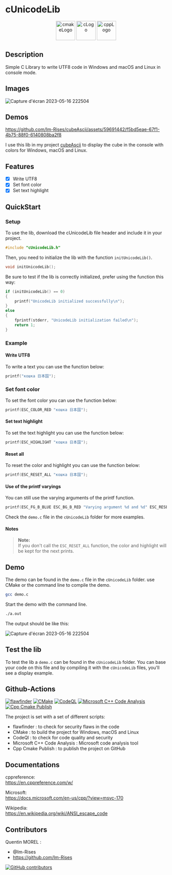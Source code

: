 # cUnicodeLib

<p align="center">
      <img src="https://user-images.githubusercontent.com/59691442/183268126-b3d19e66-8f2d-463a-805e-ae6ef7cc6c01.png" alt="cmakeLogo" style="height:60px;"/>
      <img src="https://img.shields.io/badge/C-00599C?style=for-the-badge&logo=c&logoColor=white" alt="cLogo" style="height:60px;"/>
      <img src="https://img.shields.io/badge/C%2B%2B-00599C?style=for-the-badge&logo=c%2B%2B&logoColor=white" alt="cppLogo" style="height:60px;"/>
</p>

## Description

Simple C Library to write UTF8 code in Windows and macOS and Linux in console mode.

## Images

![Capture d'écran 2023-05-16 222504](https://github.com/Im-Rises/cUnicodeLib/assets/59691442/b8e94c42-91f5-4fa3-9ac6-ca853663c7a6)

## Demos

https://github.com/Im-Rises/cubeAscii/assets/59691442/f5bd5eae-67f1-4b75-88f0-6140808ba2f8

I use this lib in my project [cubeAscii](https://github.com/Im-Rises/cubeAscii) to display the cube in the console with
colors for Windows, macOS and Linux.

## Features

- [x] Write UTF8
- [x] Set font color
- [x] Set text highlight

## QuickStart

### Setup

To use the lib, download the cUnicodeLib file header and include it in your project.

```c
#include "cUnicodeLib.h"
```

Then, you need to initialize the lib with the function `initUnicodeLib()`.

```c
void initUnicodeLib();
```

Be sure to test if the lib is correctly initialized, prefer using the function this way:

```c
if (initUnicodeLib() == 0)
{
    printf("UnicodeLib initialized successfully\n");
}
else
{
    fprintf(stderr, "UnicodeLib initialization failed\n");
    return 1;
}
```

### Example

#### Write UTF8

To write a text you can use the function below:

```c
printf("кошка 日本国");
```

### Set font color

To set the font color you can use the function below:

```c
printf(ESC_COLOR_RED "кошка 日本国");
```

#### Set text highlight

To set the text highlight you can use the function below:

```c
printf(ESC_HIGHLIGHT "кошка 日本国");
```

#### Reset all

To reset the color and highlight you can use the function below:

```c
printf(ESC_RESET_ALL "кошка 日本国");
```

#### Use of the printf varyings

You can still use the varying arguments of the printf function.

```c
printf(ESC_FG_B_BLUE ESC_BG_B_RED "Varying argument %d and %d" ESC_RESET_ALL "\n",1 , 2 );
```

Check the `demo.c` file in the `cUnicodeLib` folder for more examples.

#### Notes

> **Note:**  
> If you don't call the `ESC_RESET_ALL` function, the color and highlight will be kept for the next prints.

## Demo

The demo can be found in the `demo.c` file in the `cUnicodeLib` folder.
use CMake or the command line to compile the demo.

```bash
gcc demo.c
```

Start the demo with the command line.

```bash
./a.out
```

The output should be like this:

![Capture d'écran 2023-05-16 222504](https://github.com/Im-Rises/cUnicodeLib/assets/59691442/b8e94c42-91f5-4fa3-9ac6-ca853663c7a6)

## Test the lib

To test the lib a `demo.c` can be found in the `cUnicodeLib` folder. You can base your code on this file and by
compiling it with the `cUnicodeLib` files, you'll see a display example.

## Github-Actions

[![flawfinder](https://github.com/Im-Rises/cUnicodeLib/actions/workflows/flawfinder.yml/badge.svg?branch=main)](https://github.com/Im-Rises/cUnicodeLib/actions/workflows/flawfinder.yml)
[![CMake](https://github.com/Im-Rises/cUnicodeLib/actions/workflows/cmake.yml/badge.svg?branch=main)](https://github.com/Im-Rises/cUnicodeLib/actions/workflows/cmake.yml)
[![CodeQL](https://github.com/Im-Rises/cUnicodeLib/actions/workflows/codeql.yml/badge.svg?branch=main)](https://github.com/Im-Rises/cUnicodeLib/actions/workflows/codeql.yml)
[![Microsoft C++ Code Analysis](https://github.com/Im-Rises/cUnicodeLib/actions/workflows/msvc.yml/badge.svg?branch=main)](https://github.com/Im-Rises/cUnicodeLib/actions/workflows/msvc.yml)
[![Cpp Cmake Publish](https://github.com/Im-Rises/cUnicodeLib/actions/workflows/cpp-cmake-publish.yml/badge.svg?branch=main)](https://github.com/Im-Rises/cUnicodeLib/actions/workflows/cpp-cmake-publish.yml)

The project is set with a set of different scripts:

- flawfinder : to check for security flaws in the code
- CMake : to build the project for Windows, macOS and Linux
- CodeQl : to check for code quality and security
- Microsoft C++ Code Analysis : Microsoft code analysis tool
- Cpp Cmake Publish : to publish the project on GitHub

## Documentations

cppreference:  
<https://en.cppreference.com/w/>

Microsoft:  
<https://docs.microsoft.com/en-us/cpp/?view=msvc-170>

Wikipedia:  
<https://en.wikipedia.org/wiki/ANSI_escape_code>

## Contributors

Quentin MOREL :

- @Im-Rises
- <https://github.com/Im-Rises>

[![GitHub contributors](https://contrib.rocks/image?repo=Im-Rises/cUnicodeLib)](https://github.com/Im-Rises/cUnicodeLib/graphs/contributors)